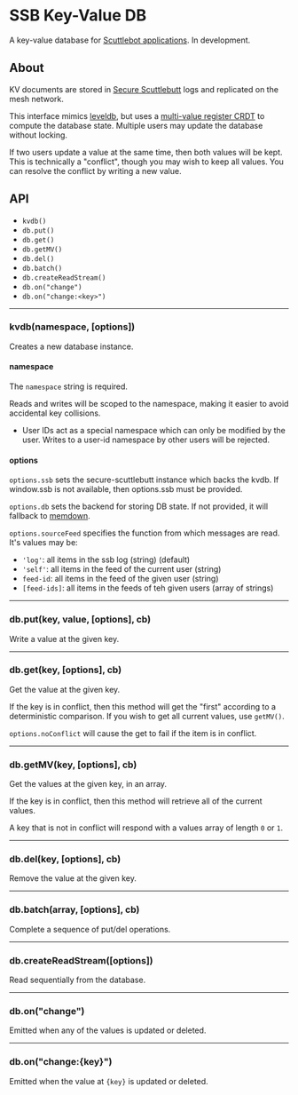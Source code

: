 # SSB Key-Value DB

A key-value database for [Scuttlebot applications](https://github.com/ssbc/scuttlebot).
In development.


## About

KV documents are stored in [Secure Scuttlebutt](https://github.com/ssbc/secure-scuttlebutt) logs and replicated on the mesh network.

This interface mimics [leveldb](https://github.com/level/levelup), but uses a [multi-value register CRDT](https://github.com/pfraze/crdt_notes#multi-value-register-mv-register) to compute the database state.
Multiple users may update the database without locking.

If two users update a value at the same time, then both values will be kept.
This is technically a "conflict", though you may wish to keep all values.
You can resolve the conflict by writing a new value.

## API

 - `kvdb()`
 - `db.put()`
 - `db.get()`
 - `db.getMV()`
 - `db.del()`
 - `db.batch()`
 - `db.createReadStream()`
 - `db.on("change")`
 - `db.on("change:<key>")`

---

### kvdb(namespace, [options])

Creates a new database instance.

#### namespace

The `namespace` string is required.

Reads and writes will be scoped to the namespace, making it easier to avoid accidental key collisions.

 - User IDs act as a special namespace which can only be modified by the user.
Writes to a user-id namespace by other users will be rejected.

#### options

`options.ssb` sets the secure-scuttlebutt instance which backs the kvdb.
If window.ssb is not available, then options.ssb must be provided.

`options.db` sets the backend for storing DB state.
If not provided, it will fallback to [memdown](https://github.com/level/memdown).

`options.sourceFeed` specifies the function from which messages are read.
It's values may be:

 - `'log'`: all items in the ssb log (string) (default)
 - `'self'`: all items in the feed of the current user (string)
 - `feed-id`: all items in the feed of the given user (string)
 - `[feed-ids]`: all items in the feeds of teh given users (array of strings)

---

### db.put(key, value, [options], cb)

Write a value at the given key.

---

### db.get(key, [options], cb)

Get the value at the given key.

If the key is in conflict, then this method will get the "first" according to a deterministic comparison.
If you wish to get all current values, use `getMV()`.

`options.noConflict` will cause the get to fail if the item is in conflict.

---

### db.getMV(key, [options], cb)

Get the values at the given key, in an array.

If the key is in conflict, then this method will retrieve all of the current values.

A key that is not in conflict will respond with a values array of length `0` or `1`.

---

### db.del(key, [options], cb)

Remove the value at the given key.

---

### db.batch(array, [options], cb)

Complete a sequence of put/del operations.

---

### db.createReadStream([options])

Read sequentially from the database.

---

### db.on("change")

Emitted when any of the values is updated or deleted.

---

### db.on("change:{key}")

Emitted when the value at `{key}` is updated or deleted.
